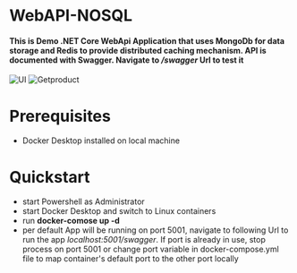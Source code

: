 # WebAPI-NOSQL

#### This is Demo .NET Core WebApi Application that uses MongoDb for data storage and Redis to provide distributed caching mechanism. API is documented with Swagger. Navigate to */swagger* Url to test it

![UI](https://user-images.githubusercontent.com/23034890/133496984-d1f5c9f7-2260-43ed-ac10-542f84fc1aab.png)
![Getproduct](https://user-images.githubusercontent.com/23034890/133497343-70ff4862-b160-49df-b483-a41b273d8b72.png)

# Prerequisites
- Docker Desktop installed on local machine

# Quickstart
- start Powershell as Administrator
- start Docker Desktop and switch to Linux containers
- run **docker-comose up -d**
- per default App will be running on port 5001, navigate to following Url to run the app *localhost:5001/swagger*. If port is already in use, stop process on port 5001 or change port variable in docker-compose.yml file to map container's default port to the other port locally
